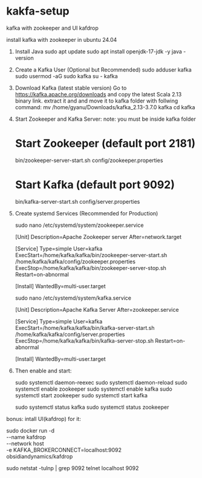 # kakfa-setup
kafka with zookeeper and UI kafdrop


install kafka with zookeeper in ubuntu 24.04

1. Install Java
	sudo apt update
	sudo apt install openjdk-17-jdk -y
	java -version

2. Create a Kafka User (Optional but Recommended)
	sudo adduser kafka
	sudo usermod -aG sudo kafka
	su - kafka

3. Download Kafka (latest stable version)
	Go to https://kafka.apache.org/downloads and copy the latest Scala 2.13 binary link.
	extract it and and move it to kafka folder with follwing command:
	mv /home/gyanu/Downloads/kafka_2.13-3.7.0 kafka
	cd kafka


4. Start Zookeeper and Kafka Server: note: you must be inside kafka folder
	# Start Zookeeper (default port 2181)
	bin/zookeeper-server-start.sh config/zookeeper.properties

	# Start Kafka (default port 9092)
	bin/kafka-server-start.sh config/server.properties

5. Create systemd Services (Recommended for Production)

	sudo nano /etc/systemd/system/zookeeper.service

	[Unit]
	Description=Apache Zookeeper server
	After=network.target

	[Service]
	Type=simple
	User=kafka
	ExecStart=/home/kafka/kafka/bin/zookeeper-server-start.sh /home/kafka/kafka/config/zookeeper.properties
	ExecStop=/home/kafka/kafka/bin/zookeeper-server-stop.sh
	Restart=on-abnormal

	[Install]
	WantedBy=multi-user.target
	
	sudo nano /etc/systemd/system/kafka.service
	
	[Unit]
	Description=Apache Kafka Server
	After=zookeeper.service

	[Service]
	Type=simple
	User=kafka
	ExecStart=/home/kafka/kafka/bin/kafka-server-start.sh /home/kafka/kafka/config/server.properties
	ExecStop=/home/kafka/kafka/bin/kafka-server-stop.sh
	Restart=on-abnormal

	[Install]
	WantedBy=multi-user.target


6. Then enable and start:

	sudo systemctl daemon-reexec
	sudo systemctl daemon-reload
	sudo systemctl enable zookeeper
	sudo systemctl enable kafka
	sudo systemctl start zookeeper
	sudo systemctl start kafka

	sudo systemctl status kafka
	sudo systemctl status zookeeper



bonus: intall UI(kafdrop) for it: 

sudo docker run -d \
  --name kafdrop \
  --network host \
  -e KAFKA_BROKERCONNECT=localhost:9092 \
  obsidiandynamics/kafdrop
  
  
  
sudo netstat -tulnp | grep 9092
telnet localhost 9092
